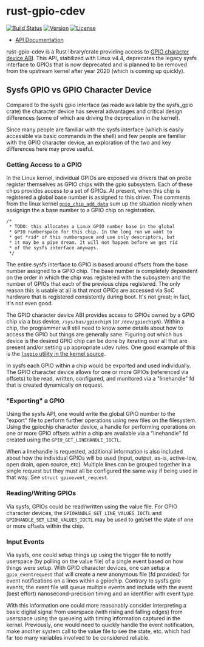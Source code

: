 # rust-gpio-cdev

[![Build Status](https://travis-ci.org/posborne/rust-gpio-cdev.svg?branch=master)](https://travis-ci.org/posborne/rust-gpio-cdev)
[![Version](https://img.shields.io/crates/v/gpio-cdev.svg)](https://crates.io/crates/gpio-cdev)
[![License](https://img.shields.io/crates/l/gpio-cdev.svg)](https://github.com/posborne/rust-gpio-cdev/blob/master/README.md#license)

- [API Documentation](https://docs.rs/gpio-cdev)

rust-gpio-cdev is a Rust library/crate providing access to [GPIO character device
ABI](https://www.kernel.org/doc/Documentation/ABI/testing/gpio-cdev).  This API,
stabilized with Linux v4.4, deprecates the legacy sysfs interface to GPIOs that
is now deprecated and is planned to be removed from the upstream kernel after
year 2020 (which is coming up quickly).

## Sysfs GPIO vs GPIO Character Device

Compared to the sysfs gpio interface (as made available by the sysfs_gpio crate)
the character device has several advantages and critical design differences
(some of which are driving the deprecation in the kernel).

Since many people are familiar with the sysfs interface (which is easily
accessible via basic commands in the shell) and few people are familiar with the
GPIO character device, an exploration of the two and key differences here may
prove useful.

### Getting Access to a GPIO

In the Linux kernel, individual GPIOs are exposed via drivers that on probe register
themselves as GPIO chips with the gpio subsystem.  Each of these chips provides
access to a set of GPIOs.  At present, when this chip is registered a global
base number is assigned to this driver.  The comments from the linux kernel
[`gpio_chip_add_data`](https://elixir.bootlin.com/linux/v4.9.85/source/drivers/gpio/gpiolib.c#L1087)
sum up the situation nicely when assignign the a base number to a GPIO chip
on registration.

    /*
     * TODO: this allocates a Linux GPIO number base in the global
     * GPIO numberspace for this chip. In the long run we want to
     * get *rid* of this numberspace and use only descriptors, but
     * it may be a pipe dream. It will not happen before we get rid
     * of the sysfs interface anyways.
     */

The entire sysfs interface to GPIO is based around offsets from the base number
assigned to a GPIO chip.  The base number is completely dependent on the order
in which the chip was registered with the subsystem and the number of GPIOs that
each of the previous chips registered.  The only reason this is usable at all is
that most GPIOs are accessed via SoC hardware that is registered consistently
during boot.  It's not great; in fact, it's not even good.

The GPIO character device ABI provides access to GPIOs owned by a GPIO chip via
a bus device, `/sys/bus/gpiochipN` (or `/dev/gpiochipN`).  Within a chip, the
programmer will still need to know some details about how to access the GPIO but
things are generally sane.  Figuring out which bus device is the desired GPIO
chip can be done by iterating over all that are present and/or setting up
appropriate udev rules.  One good example of this is the [`lsgpio` utility in
the kernel source](https://github.com/torvalds/linux/blob/master/tools/gpio/lsgpio.c).

In sysfs each GPIO within a chip would be exported and used individually. The
GPIO character device allows for one or more GPIOs (referenced via offsets) to
be read, written, configured, and monitored via a "linehandle" fd that is
created dynamically on request.

### "Exporting" a GPIO

Using the sysfs API, one would write the global GPIO number to the "export" file
to perform further operations using new files on the filesystem.  Using the
gpiochip character device, a handle for performing operations on one or more
GPIO offsets within a chip are available via a "linehandle" fd created using the
`GPIO_GET_LINEHANDLE_IOCTL`.

When a linehandle is requested, additional information is also included about
how the individual GPIOs will be used (input, output, as-is, active-low, open
drain, open source, etc).  Multiple lines can be grouped together in a single
request but they must all be configured the same way if being used in that way.
See `struct gpioevent_request`.

### Reading/Writing GPIOs

Via sysfs, GPIOs could be read/written using the value file.  For GPIO character
devices, the `GPIOHANDLE_GET_LINE_VALUES_IOCTL` and
`GPIOHANDLE_SET_LINE_VALUES_IOCTL` may be used to get/set the state of one or
more offsets within the chip.

### Input Events

Via sysfs, one could setup things up using the trigger file to notify userspace
(by polling on the value file) of a single event based on how things were setup.
With GPIO character devices, one can setup a `gpio_eventrequest` that will create
a new anonymous file (fd provided) for event notifications on a lines within a
gpiochip.  Contrary to sysfs gpio events, the event file will queue multiple events
and include with the event (best effort) nanosecond-precision timing and an
identifier with event type.

With this information one could more reasonably consider interpreting a basic
digital signal from userspace (with rising and falling edges) from userspace
using the queueing with timing information captured in the kernel.  Previously, one
would need to quickly handle the event notification, make another system call
to the value file to see the state, etc. which had far too many variables involved
to be considered reliable.
